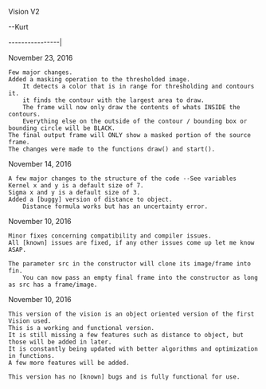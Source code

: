 Vision V2

--Kurt

----------------|

November 23, 2016 

	Few major changes.
	Added a masking operation to the thresholded image. 
		It detects a color that is in range for thresholding and contours it.
		it finds the contour with the largest area to draw. 
		The frame will now only draw the contents of whats INSIDE the contours. 
		Everything else on the outside of the contour / bounding box or bounding circle will be BLACK. 
	The final output frame will ONLY show a masked portion of the source frame. 
	The changes were made to the functions draw() and start(). 
	

November 14, 2016 

	A few major changes to the structure of the code --See variables
	Kernel x and y is a default size of 7. 
	Sigma x and y is a default size of 3.
	Added a [buggy] version of distance to object. 
		Distance formula works but has an uncertainty error. 
	

November 10, 2016

	Minor fixes concerning compatibility and compiler issues. 
	All [known] issues are fixed, if any other issues come up let me know ASAP. 
	
	The parameter src in the constructor will clone its image/frame into fin.
		You can now pass an empty final frame into the constructor as long as src has a frame/image. 

November 10, 2016

	This version of the vision is an object oriented version of the first Vision used.
	This is a working and functional version. 
	It is still missing a few features such as distance to object, but those will be added in later. 
	It is constantly being updated with better algorithms and optimization in functions. 
	A few more features will be added. 

	This version has no [known] bugs and is fully functional for use. 
